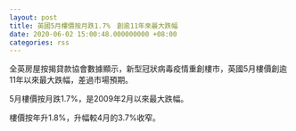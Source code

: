 ```yaml
---
layout: post
title: 英國5月樓價按月跌1.7%　創逾11年來最大跌幅
date: 2020-06-02 15:00:48.000000000 +08:00
categories: rss
---
```


全英房屋按揭貸款協會數據顯示，新型冠狀病毒疫情重創樓市，英國5月樓價創逾11年以來最大跌幅，差過市場預期。

5月樓價按月跌1.7%，是2009年2月以來最大跌幅。

樓價按年升1.8%，升幅較4月的3.7%收窄。
